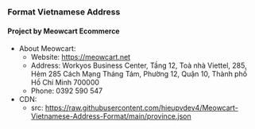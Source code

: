 ### Format Vietnamese Address

#### Project by Meowcart Ecommerce

- About Meowcart:
  + Website: https://meowcart.net
  + Address: Workyos Business Center, Tầng 12, Toà nhà Viettel, 285, Hẻm 285 Cách Mạng Tháng Tám, Phường 12, Quận 10, Thành phố Hồ Chí Minh 700000
  + Phone: 0392 590 547
- CDN:
  + src: https://raw.githubusercontent.com/hieupvdev4/Meowcart-Vietnamese-Address-Format/main/province.json
